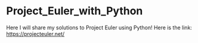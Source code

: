 # Project_Euler_with_Python
Here I will share my solutions to Project Euler using Python!
Here is the link:
https://projecteuler.net/
